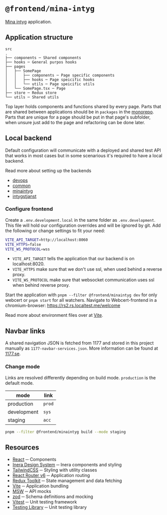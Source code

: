 # `@frontend/mina-intyg`

[Mina intyg](https://www.inera.se/tjanster/alla-tjanster-a-o/intygstjanster/mina-intyg/) application.

## Application structure

```text
src
.
├── components ─ Shared components
├── hooks ─ General purpos hooks
├── pages
│   ├── SomePage
│   │   ├── components ─ Page specific components
│   │   ├── hooks ─ Page speicific hooks
│   │   └── utils ─ Page speicific utils
│   └── SomePage.tsx ─ Page
├── store ─ Redux store
└── utils ─ Shared utils
```

Top layer holds components and functions shared by every page. Parts that are shared between applications should be in `packages` in the [monorepo](/README.md#repository-structure). Parts that are unique for a page should be put in that page's subfolder, when unsure just add to the page and refactoring can be done later.

## Local backend

Default configuration will communicate with a deployed and shared test API that works in most cases but in some scenarious it's required to have a local backend.

Read more about setting up the backends

- [devops](https://github.com/sklintyg/devops)
- [common](https://github.com/sklintyg/common)
- [minaintyg](https://github.com/sklintyg/minaintyg)
- [intygstjanst](https://github.com/sklintyg/intygstjanst)

### Configure frontend

Create a `.env.development.local` in the same folder as `.env.development`. This file will hold our configuration overrides and will be ignored by git. Add the following or change settings to fit your need:

```bash
VITE_API_TARGET=http://localhost:8060
VITE_HTTPS=false
VITE_WS_PROTOCOL=wss
```

- `VITE_API_TARGET` tells the application that our backend is on localhost:8020.
- `VITE_HTTPS` make sure that we don't use ssl, when used behind a reverse proxy.
- `VITE_WS_PROTOCOL` make sure that websocket communication uses ssl when behind reverse proxy.

Start the application with `pnpm --filter @frontend/minaintyg dev` for only webcert or `pnpm start` for all watchers. Navigate to Webcert-frontend in a chromium-browser: <https://rs2.rs.localtest.me/welcome>

Read more about environment files over at [Vite](https://vitejs.dev/guide/env-and-mode.html#env-files).

## Navbar links

A shared navigation JSON is fetched from 1177 and stored in this project manually as `1177-navbar-services.json`. More information can be found at [1177.se](https://www.1177.se/Vastmanland/riktlinjer-och-material/om-varumarket/Varumarkesmanual/tillampningar/digitala-tjanster/gemensam-menystruktur-for-1177/).

### Change mode

Links are resolved differently depending on build mode. `production` is the default mode.

| mode        | link   |
| ----------- | ------ |
| production  | `prod` |
| development | `sys`  |
| staging     | `acc`  |

```bash
pnpm --filter @frontend/minaintyg build --mode staging
```

## Resources

- [React](https://react.dev/) ─ Components
- [Inera Design System](https://design.inera.se/) ─ Inera components and styling
- [TailwindCSS](https://tailwindcss.com/) ─ Styling with utility classes
- [React Router v6](https://reactrouter.com/en/main) ─ Application routing
- [Redux Toolkit](https://redux-toolkit.js.org/) ─ State management and data fetching
- [Vite](https://vitejs.dev/) ─ Application bundling
- [MSW](https://mswjs.io/) ─ API mocks
- [zod](https://zod.dev/) ─ Schema definitions and mocking
- [Vitest](https://vitest.dev/) ─ Unit testing framework
- [Testing Library](https://testing-library.com/) ─ Unit testing library

